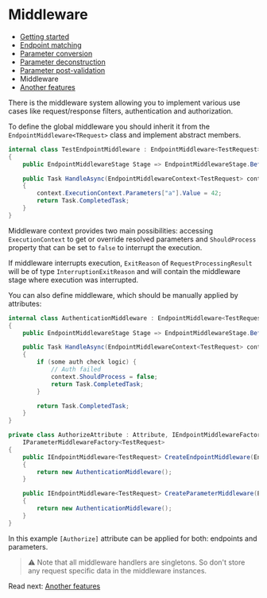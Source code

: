 # Middleware

- [Getting started](getting-started.md)
- [Endpoint matching](endpoint-matching.md)
- [Parameter conversion](parameter-conversion.md)
- [Parameter deconstruction](parameter-deconstruction.md)
- [Parameter post-validation](parameter-post-validation.md)
- Middleware
- [Another features](another-features.md)

There is the middleware system allowing you to implement various use cases like request/response filters, authentication
and authorization.

To define the global middleware you should inherit it from the `EndpointMiddleware<TRequest>` class and implement
abstract members.

```c#
internal class TestEndpointMiddleware : EndpointMiddleware<TestRequest>
{
    public EndpointMiddlewareStage Stage => EndpointMiddlewareStage.BeforeExecution;

    public Task HandleAsync(EndpointMiddlewareContext<TestRequest> context, CancellationToken cancellationToken)
    {
        context.ExecutionContext.Parameters["a"].Value = 42;
        return Task.CompletedTask;
    }
}
```

Middleware context provides two main possibilities: accessing `ExecutionContext` to get or override resolved parameters
and `ShouldProcess` property that can be set to `false` to interrupt the execution.

If middleware interrupts execution, `ExitReason` of `RequestProcessingResult` will be of type `InterruptionExitReason`
and will contain the middleware stage where execution was interrupted.

You can also define middleware, which should be manually applied by attributes:

```c#
internal class AuthenticationMiddleware : EndpointMiddleware<TestRequest>
{
    public EndpointMiddlewareStage Stage => EndpointMiddlewareStage.BeforeExecution;

    public Task HandleAsync(EndpointMiddlewareContext<TestRequest> context, CancellationToken cancellationToken)
    {
        if (some auth check logic) {
            // Auth failed
            context.ShouldProcess = false;
            return Task.CompletedTask;
        }

        return Task.CompletedTask;
    }
}

private class AuthorizeAttribute : Attribute, IEndpointMiddlewareFactory<TestRequest>,
    IParameterMiddlewareFactory<TestRequest>
{
    public IEndpointMiddleware<TestRequest> CreateEndpointMiddleware(EndpointDesignContext context)
    {
        return new AuthenticationMiddleware();
    }

    public IEndpointMiddleware<TestRequest> CreateParameterMiddleware(EndpointParameterDesignContext context)
    {
        return new AuthenticationMiddleware();
    }
}
```

In this example `[Authorize]` attribute can be applied for both: endpoints and parameters.

> ⚠ Note that all middleware handlers are singletons. So don't store any request specific data in the middleware instances.

Read next: [Another features](another-features.md)
